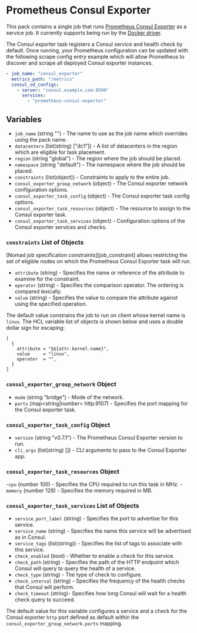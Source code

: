 # Prometheus Consul Exporter

This pack contains a single job that runs
[Prometheus Consul Exporter](https://github.com/prometheus/consul_exporter) as a service job. It
currently supports being run by the [Docker driver](https://www.nomadproject.io/docs/drivers/docker).

The Consul exporter task registers a Consul service and health check by default. Once running, your
Prometheus configuration can be updated with the following scrape config entry example which will
allow Prometheus to discover and scrape all deployed Consul exporter instances.
```yaml
- job_name: "consul_exporter"
  metrics_path: "/metrics"
  consul_sd_configs:
    - server: "consul.example.com:8500"
      services:
        - "prometheus-consul-exporter"
```

## Variables

- `job_name` (string "") - The name to use as the job name which overrides using the pack name.
- `datacenters` (list(string) ["dc1"]) - A list of datacenters in the region which are eligible for
  task placement.
- `region` (string "global") - The region where the job should be placed.
- `namespace` (string "default") - The namespace where the job should be placed.
- `constraints` (list(object)) - Constraints to apply to the entire job.
- `consul_exporter_group_network` (object) - The Consul exporter network configuration options.
- `consul_exporter_task_config` (object) - The Consul exporter task config options.
- `consul_exporter_task_resources` (object) - The resource to assign to the Consul exporter task.
- `consul_exporter_task_services` (object) - Configuration options of the Consul exporter services
and checks.

### `constraints` List of Objects

[Nomad job specification constraints][job_constraint] allows restricting the set of eligible nodes
on which the Prometheus Consul Exporter task will run.

- `attribute` (string) - Specifies the name or reference of the attribute to examine for the
  constraint.
- `operator` (string) - Specifies the comparison operator. The ordering is compared lexically.
- `value` (string) - Specifies the value to compare the attribute against using the specified
  operation.

The default value constrains the job to run on client whose kernel name is `linux`. The HCL
variable list of objects is shown below and uses a double dollar sign for escaping:
```hcl
[
  {
    attribute = "$${attr.kernel.name}",
    value     = "linux",
    operator  = "",
  }
]
```

### `consul_exporter_group_network` Object

- `mode` (string "bridge") - Mode of the network.
- `ports` (map<string|number> http:9107) - Specifies the port mapping for the Consul exporter task.

### `consul_exporter_task_config` Object

- `version` (string "v0.7.1") - The Prometheus Consul Exporter version to run.
- `cli_args` (list(string) []) - CLI arguments to pass to the Consul Exporter app.

### `consul_exporter_task_resources` Object

-`cpu` (number 100) - Specifies the CPU required to run this task in MHz.
-`memory` (number 128) - Specifies the memory required in MB.

### `consul_exporter_task_services` List of Objects

- `service_port_label` (string) - Specifies the port to advertise for this service.
- `service_name` (string) - Specifies the name this service will be advertised as in Consul.
- `service_tags` (list(string)) - Specifies the list of tags to associate with this service.
- `check_enabled` (bool) - Whether to enable a check for this service.
- `check_path` (string) - Specifies the path of the HTTP endpoint which Consul will query to query
the health of a service.
- `check_type` (string) - The type of check to configure.
- `check_interval` (string) - Specifies the frequency of the health checks that Consul will perform.
- `check_timeout` (string)-  Specifies how long Consul will wait for a health check query to succeed.

The default value for this variable configures a service and a check for the Consul exporter `http`
port defined as default within the `consul_exporter_group_network.ports` mapping.
